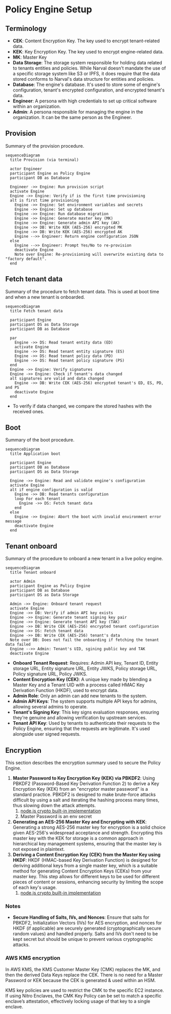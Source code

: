 # Policy Engine Setup

## Terminology

- **CEK**: Content Encryption Key. The key used to encrypt tenant-related data.
- **KEK**: Key Encryption Key. The key used to encrypt engine-related data.
- **MK**: Master Key
- **Data Storage**: The storage system responsible for holding data related to
  tenants entities and policies. While Narval doesn't mandate the use of a
  specific storage system like S3 or IPFS, it does require that the data stored
  conforms to Narval's data structure for entities and policies.
- **Database**: The engine's database. It's used to store some of engine's
  configuration, tenant's encrypted configuration, and encrypted tenant's data.
- **Engineer**: A persona with high credentials to set up critical software within
  an organization.
- **Admin**: A persona responsible for managing the engine in the organization.
  It can be the same person as the Engineer.

## Provision

Summary of the provision procedure.

```mermaid
sequenceDiagram
  title Provision (via terminal)

  actor Engineer
  participant Engine as Policy Engine
  participant DB as Database

  Engineer ->> Engine: Run provision script
  activate Engine
  Engine ->> Engine: Verify if is the first time provisioning
  alt is first time provisioning
    Engine ->> Engine: Set environment variables and secrets
    Engine ->> Engine: Set up database
    Engine ->> Engine: Run database migration
    Engine ->> Engine: Generate master key (MK)
    Engine ->> Engine: Generate admin API key (AK)
    Engine ->> DB: Write KEK (AES-256) encrypted MK
    Engine ->> DB: Write KEK (AES-256) encrypted AK
    Engine -->> Engineer: Return engine configuration JSON
  else
    Engine -->> Engineer: Prompt Yes/No to re-provision
    deactivate Engine
    Note over Engine: Re-provisioning will overwrite existing data to "factory default".
  end
```

## Fetch tenant data

Summary of the procedure to fetch tenant data. This is used at boot time and
when a new tenant is onboarded.

```mermaid
sequenceDiagram
  title Fetch tenant data

  participant Engine
  participant DS as Data Storage
  participant DB as Database

  par
    Engine ->> DS: Read tenant entity data (ED)
    activate Engine
    Engine ->> DS: Read tenant entity signature (ES)
    Engine ->> DS: Read tenant policy data (PD)
    Engine ->> DS: Read tenant policy signature (PS)
  end
  Engine ->> Engine: Verify signatures
  Engine ->> Engine: Check if tenant's data changed
  alt signatures are valid and data changed
    Engine ->> DB: Write CEK (AES-256) encrypted tenant's ED, ES, PD, and PS
    deactivate Engine
  end
```

- To verify if data changed, we compare the stored hashes with the received ones.

## Boot

Summary of the boot procedure.

```mermaid
sequenceDiagram
  title Application boot

  participant Engine
  participant DB as Database
  participant DS as Data Storage

  Engine ->> Engine: Read and validate engine's configuration
  activate Engine
  alt if engine configuration is valid
    Engine ->> DB: Read tenants configuration
    loop For each tenant
      Engine ->> DS: Fetch tenant data
    end
  else
    Engine ->> Engine: Abort the boot with invalid environment error message
    deactivate Engine
  end
```

## Tenant onboard

Summary of the procedure to onboard a new tenant in a live policy engine.

```mermaid
sequenceDiagram
  title Tenant onboard

  actor Admin
  participant Engine as Policy Engine
  participant DB as Database
  participant DS as Data Storage

  Admin ->> Engine: Onboard tenant request
  activate Engine
  Engine ->> DB: Verify if admin API key exists
  Engine ->> Engine: Generate tenant signing key pair
  Engine ->> Engine: Generate tenant API key (TAK)
  Engine ->> DB: Write CEK (AES-256) encrypted tenant configuration
  Engine ->> DS: Fetch tenant data
  Engine ->> DB: Write CEK (AES-256) tenant's data
  Note over DB: Does not fail the onboarding if fetching the tenant data failed
  Engine -->> Admin: Tenant's UID, sgining public key and TAK
  deactivate Engine
```

- **Onboard Tenant Request**: Requires: Admin API key, Tenant ID, Entity storage
  URL, Entity signature URL, Entity JWKS, Policy storage URL, Policy signature
  URL, Policy JWKS.
- **Content Encryption Key (CEK)**: A unique key made by blending a Master Key
  and a Tenant UID with a process called HMAC Key Derivation Function (HKDF), used
  to encrypt data.
- **Admin Role**: Only an admin can add new tenants to the system.
- **Admin API Keys**: The system supports multiple API keys for admins, allowing
  several admins to operate.
- **Tenant's Signing Key**: This key signs evaluation responses, ensuring
  they're genuine and allowing verification by upstream services.
- **Tenant API Key**: Used by tenants to authenticate their requests to the
  Policy Engine, ensuring that the requests are legitimate. It's used alongside
  user signed requests.

## Encryption

This section describes the encryption summary used to secure the Policy Engine.

1. **Master Password to Key Encryption Key (KEK) via PBKDF2**: Using PBKDF2
   (Password-Based Key Derivation Function 2) to derive a Key Encryption Key (KEK)
   from an "encryptor master password" is a standard practice. PBKDF2 is designed
   to make brute-force attacks difficult by using a salt and iterating the hashing
   process many times, thus slowing down the attack attempts.
   1. [node.js crypto built-in implementation](https://nodejs.org/api/crypto.html#cryptopbkdf2password-salt-iterations-keylen-digest-callback)
   2. Master Password is an env secret
2. **Generating an AES-256 Master Key and Encrypting with KEK**: Generating a
   strong AES-256 master key for encryption is a solid choice given AES-256's
   widespread acceptance and strength. Encrypting this master key with the KEK for
   storage is a common approach in hierarchical key management systems, ensuring
   that the master key is not exposed in plaintext.
3. **Deriving a Content Encryption Key (CEK) from the Master Key using HKDF**:
   HKDF (HMAC-based Key Derivation Function) is designed for deriving additional
   keys from a single master key, which is a suitable method for generating Content
   Encryption Keys (CEKs) from your master key. This step allows for different keys
   to be used for different pieces of content or sessions, enhancing security by
   limiting the scope of each key's usage.
   1. [node.js crypto built-in implementation](https://nodejs.org/api/crypto.html#cryptohkdfdigest-ikm-salt-info-keylen-callback)

### Notes

- **Secure Handling of Salts, IVs, and Nonces**: Ensure that salts for PBKDF2,
  Initialization Vectors (IVs) for AES encryption, and nonces for HKDF (if
  applicable) are securely generated (cryptographically secure random values) and
  handled properly. Salts and IVs don't need to be kept secret but should be
  unique to prevent various cryptographic attacks.

### AWS KMS encryption

In AWS KMS, the KMS Customer Master Key (CMK) replaces the MK, and then the
derived Data Keys replace the CEK. There is no need for a Master Password or KEK
because the CEK is generated & used within an HSM.

KMS key policies are used to restrict the CMK to the specific EC2 instance. If
using Nitro Enclaves, the CMK Key Policy can be set to match a specific
enclave’s attestation, effectively locking usage of that key to a single
enclave.
